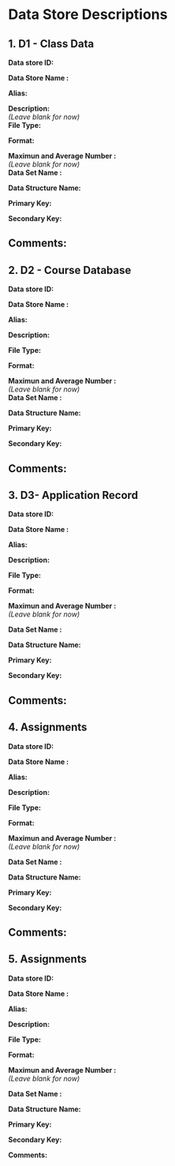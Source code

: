 # Data Store Descriptions 

## 1. D1 - Class Data   
**Data store ID:**  

**Data Store Name :**  
  
**Alias:**  

**Description:**  
*(Leave blank for now)*  
**File Type:**  

**Format:**  

**Maximun and Average Number :**  
*(Leave blank for now)*  
**Data Set Name :**  

**Data Structure Name:**  

**Primary Key:**  

**Secondary Key:**  

**Comments:**  
---

## 2. D2 - Course Database   
**Data store ID:**  

**Data Store Name :**  
  
**Alias:**  

**Description:**  

**File Type:**  

**Format:**  

**Maximun and Average Number :**  
*(Leave blank for now)*  
**Data Set Name :**  

**Data Structure Name:**  

**Primary Key:**  

**Secondary Key:**  

**Comments:**  
---

## 3. D3- Application Record  
**Data store ID:**  
 
**Data Store Name :**  
  
**Alias:**  
 
**Description:**  

**File Type:**  

**Format:**  

**Maximun and Average Number :**  
*(Leave blank for now)*  

**Data Set Name :**  

**Data Structure Name:**  

**Primary Key:**  

**Secondary Key:**  

**Comments:**  
---

## 4. Assignments  
**Data store ID:**  

**Data Store Name :**  
  
**Alias:**  

**Description:**  

**File Type:**  

**Format:**  

**Maximun and Average Number :**  
*(Leave blank for now)*  

**Data Set Name :**  

**Data Structure Name:**  

**Primary Key:**  

**Secondary Key:**  

**Comments:**  
---

## 5. Assignments  
**Data store ID:**  

**Data Store Name :**  
  
**Alias:**  

**Description:**  

**File Type:**  

**Format:**  

**Maximun and Average Number :**  
*(Leave blank for now)*  

**Data Set Name :**  

**Data Structure Name:**  

**Primary Key:**  

**Secondary Key:**  

**Comments:**  
